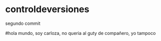 # controldeversiones

segundo commit

#hola mundo, soy carloza, no queria al guty de compañero, yo tampoco
